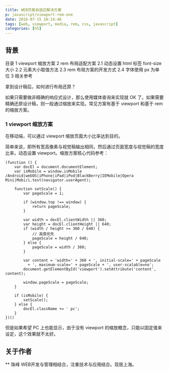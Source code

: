 ```yaml
---
title: WEB页面自适应解决方案
p: javascript/viewport-rem-one
date: 2016-07-15 10:14:46
tags: [web, viewport, media, rem, css, javascript]
categories: [h5]
---
```


## 背景

目录
1 viewport 缩放方案
2 rem 布局适配方案
2.1 动态设置 html 标签 font-size 大小
2.2 元素大小取值方法
2.3 rem 布局方案的开发方式
2.4 字体使用 px 为单位
3 相关参考

拿到设计稿后，如何进行布局还原？

如果只需要做非精确的响应式设计，那么使用媒体查询来实现就 OK 了。如果需要精确还原设计稿，则一般通过缩放来实现。常见方案有基于 viewport 和基于 rem 的缩放方案。

<!--more-->

### 1 viewport 缩放方案

在移动端，可以通过 viewport 缩放页面大小比率达到目的。

简单来说，即所有宽高像素与视觉稿输出相同，然后通过页面宽度与视觉稿的宽度比率，动态设置 viewport。缩放方案核心代码参考：

``` JS
(function () {
    var docEl = document.documentElement;
    var isMobile = window.isMobile /Android|webOS|iPhone|iPad|iPod|BlackBerry|IEMobile|Opera Mini|Mobi/i.test(navigator.userAgent);

    function setScale() {
        var pageScale = 1;

        if (window.top !== window) {
            return pageScale;
        }

        var width = docEl.clientWidth || 360;
        var height = docEl.clientHeight || 640;
        if (width / height >= 360 / 640) {
            // 高度优先
            pageScale = height / 640;
        } else {
            pageScale = width / 360;
        }

        var content = 'width=' + 360 + ', initial-scale=' + pageScale 
          + ', maximum-scale=' + pageScale + ', user-scalable=no';
        document.getElementById('viewport').setAttribute('content', content);

        window.pageScale = pageScale;
    }

    if (isMobile) {
        setScale();
    } else {
        docEl.className += ' pc';
    }
})()
```

但是如果希望 PC 上也能显示，由于没有 viewport 的缩放概念，只能以固定值来设定，这个效果就不太好。


## 关于作者
** 珠峰
WEB开发与管理相结合，注重技术与应用结合。现居上海。 
